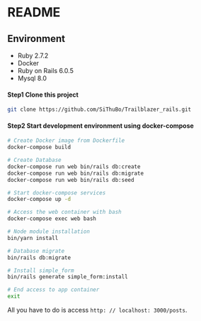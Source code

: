 # README

## Environment

- Ruby 2.7.2
- Docker
- Ruby on Rails 6.0.5
- Mysql 8.0

#### Step1 Clone this project

```bash
git clone https://github.com/SiThuBo/Trailblazer_rails.git
```

#### Step2 Start development environment using docker-compose

```bash
# Create Docker image from Dockerfile
docker-compose build

# Create Database
docker-compose run web bin/rails db:create
docker-compose run web bin/rails db:migrate
docker-compose run web bin/rails db:seed

# Start docker-compose services
docker-compose up -d

# Access the web container with bash
docker-compose exec web bash

# Node module installation
bin/yarn install

# Database migrate
bin/rails db:migrate

# Install simple_form
bin/rails generate simple_form:install

# End access to app container
exit

```
All you have to do is access `http: // localhost: 3000/posts`.
